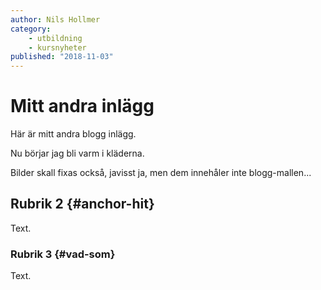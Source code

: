 ```yaml
---
author: Nils Hollmer
category:
    - utbildning
    - kursnyheter
published: "2018-11-03"
---
```

Mitt andra inlägg
==================================

Här är mitt andra blogg inlägg.

Nu börjar jag bli varm i kläderna.

<!--more-->

Bilder skall fixas också, javisst ja, men dem innehåler inte blogg-mallen...



Rubrik 2 {#anchor-hit}
-----------------------------------

Text.



### Rubrik 3 {#vad-som}

Text.
